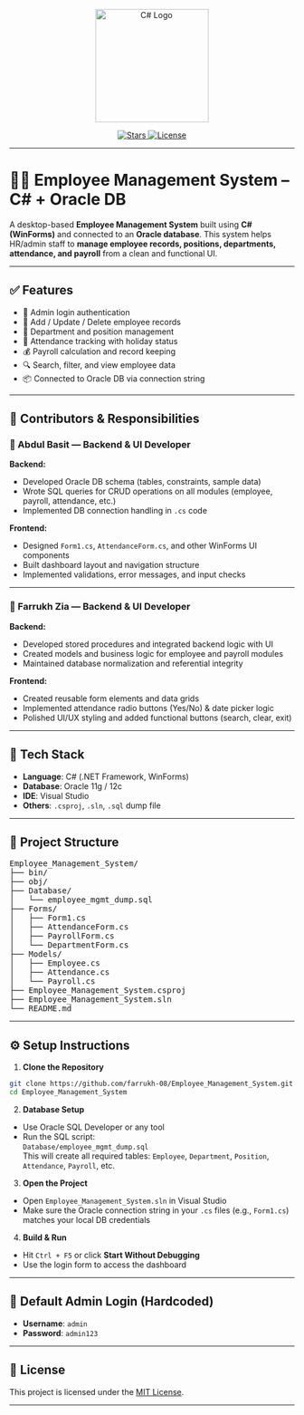 <p align="center">
  <img src="https://upload.wikimedia.org/wikipedia/commons/4/4f/Csharp_Logo.png" width="200" alt="C# Logo">
</p>

<p align="center">
  <a href="https://github.com/farrukh-08/Employee_Management_System">
    <img src="https://img.shields.io/github/stars/farrukh-08/Employee_Management_System" alt="Stars">
  </a>
  <a href="https://github.com/farrukh-08/Employee_Management_System">
    <img src="https://img.shields.io/github/license/farrukh-08/Employee_Management_System" alt="License">
  </a>
</p>

---

# 🧑‍💼 Employee Management System – C# + Oracle DB

A desktop-based **Employee Management System** built using **C# (WinForms)** and connected to an **Oracle database**. This system helps HR/admin staff to **manage employee records, positions, departments, attendance, and payroll** from a clean and functional UI.

---

## ✅ Features

- 🔐 Admin login authentication
- 🧑 Add / Update / Delete employee records
- 🏢 Department and position management
- 📅 Attendance tracking with holiday status
- 💰 Payroll calculation and record keeping
- 🔍 Search, filter, and view employee data
- 📦 Connected to Oracle DB via connection string

---

## 👥 Contributors & Responsibilities

### 🔹 Abdul Basit — Backend & UI Developer

**Backend:**
- Developed Oracle DB schema (tables, constraints, sample data)
- Wrote SQL queries for CRUD operations on all modules (employee, payroll, attendance, etc.)
- Implemented DB connection handling in `.cs` code

**Frontend:**
- Designed `Form1.cs`, `AttendanceForm.cs`, and other WinForms UI components
- Built dashboard layout and navigation structure
- Implemented validations, error messages, and input checks

---

### 🔹 Farrukh Zia — Backend & UI Developer

**Backend:**
- Developed stored procedures and integrated backend logic with UI
- Created models and business logic for employee and payroll modules
- Maintained database normalization and referential integrity

**Frontend:**
- Created reusable form elements and data grids
- Implemented attendance radio buttons (Yes/No) & date picker logic
- Polished UI/UX styling and added functional buttons (search, clear, exit)

---

## 🧰 Tech Stack

- **Language**: C# (.NET Framework, WinForms)
- **Database**: Oracle 11g / 12c
- **IDE**: Visual Studio
- **Others**: `.csproj`, `.sln`, `.sql` dump file

---

## 📂 Project Structure

<pre>
Employee_Management_System/
├── bin/
├── obj/
├── Database/
│   └── employee_mgmt_dump.sql
├── Forms/
│   ├── Form1.cs
│   ├── AttendanceForm.cs
│   ├── PayrollForm.cs
│   └── DepartmentForm.cs
├── Models/
│   ├── Employee.cs
│   ├── Attendance.cs
│   └── Payroll.cs
├── Employee_Management_System.csproj
├── Employee_Management_System.sln
└── README.md
</pre>

---

## ⚙️ Setup Instructions

1. **Clone the Repository**

```bash
git clone https://github.com/farrukh-08/Employee_Management_System.git
cd Employee_Management_System
```

2. **Database Setup**

- Use Oracle SQL Developer or any tool
- Run the SQL script:  
  `Database/employee_mgmt_dump.sql`  
  This will create all required tables: `Employee`, `Department`, `Position`, `Attendance`, `Payroll`, etc.

3. **Open the Project**

- Open `Employee_Management_System.sln` in Visual Studio
- Make sure the Oracle connection string in your `.cs` files (e.g., `Form1.cs`) matches your local DB credentials

4. **Build & Run**

- Hit `Ctrl + F5` or click **Start Without Debugging**
- Use the login form to access the dashboard

---

## 🔐 Default Admin Login (Hardcoded)

- **Username**: `admin`  
- **Password**: `admin123`

---

## 📝 License

This project is licensed under the [MIT License](https://opensource.org/licenses/MIT).

---
